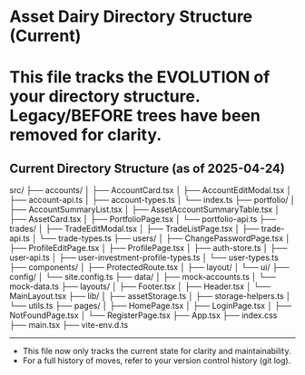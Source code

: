 # Asset Dairy Directory Structure (Current)

# This file tracks the EVOLUTION of your directory structure. Legacy/BEFORE trees have been removed for clarity.

## Current Directory Structure (as of 2025-04-24)

src/
├── accounts/
│   ├── AccountCard.tsx
│   ├── AccountEditModal.tsx
│   ├── account-api.ts
│   ├── account-types.ts
│   └── index.ts
├── portfolio/
│   ├── AccountSummaryList.tsx
│   ├── AssetAccountSummaryTable.tsx
│   ├── AssetCard.tsx
│   ├── PortfolioPage.tsx
│   └── portfolio-api.ts
├── trades/
│   ├── TradeEditModal.tsx
│   ├── TradeListPage.tsx
│   ├── trade-api.ts
│   └── trade-types.ts
├── users/
│   ├── ChangePasswordPage.tsx
│   ├── ProfileEditPage.tsx
│   ├── ProfilePage.tsx
│   ├── auth-store.ts
│   ├── user-api.ts
│   ├── user-investment-profile-types.ts
│   └── user-types.ts
├── components/
│   ├── ProtectedRoute.tsx
│   ├── layout/
│   └── ui/
├── config/
│   └── site.config.ts
├── data/
│   ├── mock-accounts.ts
│   └── mock-data.ts
├── layouts/
│   ├── Footer.tsx
│   ├── Header.tsx
│   └── MainLayout.tsx
├── lib/
│   ├── assetStorage.ts
│   ├── storage-helpers.ts
│   └── utils.ts
├── pages/
│   ├── HomePage.tsx
│   ├── LoginPage.tsx
│   ├── NotFoundPage.tsx
│   └── RegisterPage.tsx
├── App.tsx
├── index.css
├── main.tsx
├── vite-env.d.ts

---

- This file now only tracks the current state for clarity and maintainability.
- For a full history of moves, refer to your version control history (git log).
